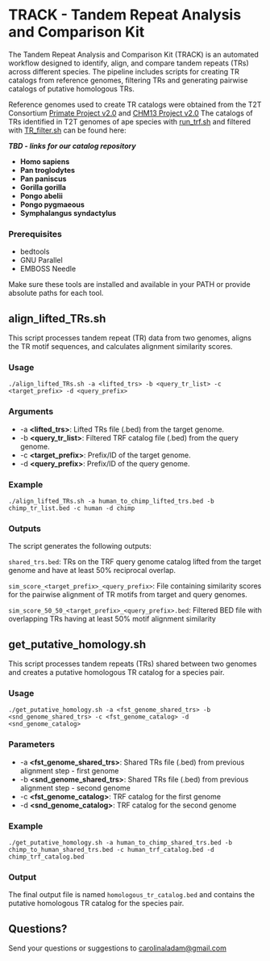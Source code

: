 # TRACK - Tandem Repeat Analysis and Comparison Kit

The Tandem Repeat Analysis and Comparison Kit (TRACK) is an automated workflow designed to identify, align, and compare tandem repeats (TRs) across different species. The pipeline includes scripts for creating TR catalogs from reference genomes, filtering TRs and generating pairwise catalogs of putative homologous TRs.

Reference genomes used to create TR catalogs were obtained from the T2T Consortium [Primate Project v2.0](https://github.com/marbl/Primates?tab=readme-ov-file) and [CHM13 Project v2.0](https://github.com/marbl/CHM13)
The catalogs of TRs identified in T2T genomes of ape species with [run_trf.sh](https://github.com/caroladam/TR-evolution-analyses/blob/main/run_trf.sh) and filtered with [TR_filter.sh](https://github.com/caroladam/TR-evolution-analyses/blob/main/TR_filter.sh) can be found here: 

***TBD - links for our catalog repository***
- **Homo sapiens**
- **Pan troglodytes**
- **Pan paniscus**
- **Gorilla gorilla**
- **Pongo abelii**
- **Pongo pygmaeous**
- **Symphalangus syndactylus**

### Prerequisites
- bedtools
- GNU Parallel
- EMBOSS Needle

Make sure these tools are installed and available in your PATH or provide absolute paths for each tool.

## align_lifted_TRs.sh

This script processes tandem repeat (TR) data from two genomes, aligns the TR motif sequences, and calculates alignment similarity scores. 

### Usage
`./align_lifted_TRs.sh -a <lifted_trs> -b <query_tr_list> -c <target_prefix> -d <query_prefix>`

### Arguments
- -a **<lifted_trs>**: Lifted TRs file (.bed) from the target genome.
- -b **<query_tr_list>**: Filtered TRF catalog file (.bed) from the query genome.
- -c **<target_prefix>**: Prefix/ID of the target genome.
- -d **<query_prefix>**: Prefix/ID of the query genome.

### Example
`./align_lifted_TRs.sh -a human_to_chimp_lifted_trs.bed -b chimp_tr_list.bed -c human -d chimp`

### Outputs
The script generates the following outputs:

`shared_trs.bed`: TRs on the TRF query genome catalog lifted from the target genome and have at least 50% reciprocal overlap.

`sim_score_<target_prefix>_<query_prefix>`: File containing similarity scores for the pairwise alignment of TR motifs from target and query genomes.

`sim_score_50_50_<target_prefix>_<query_prefix>.bed`: Filtered BED file with overlapping TRs having at least 50% motif alignment similarity

## get_putative_homology.sh

This script processes tandem repeats (TRs) shared between two genomes and creates a putative homologous TR catalog for a species pair.

### Usage
`./get_putative_homology.sh -a <fst_genome_shared_trs> -b <snd_genome_shared_trs> -c <fst_genome_catalog> -d <snd_genome_catalog>`

### Parameters
- -a **<fst_genome_shared_trs>**: Shared TRs file (.bed) from previous alignment step - first genome
- -b **<snd_genome_shared_trs>**: Shared TRs file (.bed) from previous alignment step - second genome
- -c **<fst_genome_catalog>**: TRF catalog for the first genome
- -d **<snd_genome_catalog>**: TRF catalog for the second genome

### Example
`./get_putative_homology.sh -a human_to_chimp_shared_trs.bed -b chimp_to_human_shared_trs.bed -c human_trf_catalog.bed -d chimp_trf_catalog.bed`

### Output
The final output file is named `homologous_tr_catalog.bed` and contains the putative homologous TR catalog for the species pair.

## Questions?
Send your questions or suggestions to carolinaladam@gmail.com

